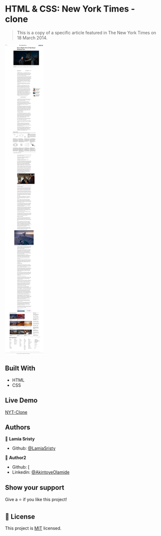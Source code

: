 # HTML & CSS: New York Times - clone

> This is a copy of a specific article featured in The New York Times on 18 March 2014.

![screenshot](https://github.com/LamiaSristy/nytimes-clone/blob/feature1/screencapture-rawcdn-githack-LamiaSristy-nytimes-clone-7d2a29e01ee9a7318f301de67f95a5e568b3ee5b-index-html-2020-07-20-15_59_49.png)
## Built With

- HTML
- CSS

## Live Demo

[NYT-Clone](https://rawcdn.githack.com/LamiaSristy/nytimes-clone/7d2a29e01ee9a7318f301de67f95a5e568b3ee5b/index.html)

## Authors

👤 **Lamia Sristy**

- Github: [@LamiaSristy](https://github.com/LamiaSristy)

👤 **Author2**

- Github: [
- Linkedin: [@AkintoyeOlamide](http://github.com/AkintoyeOlamide)

## Show your support

Give a ⭐️ if you like this project!

## 📝 License

This project is [MIT](lic.url) licensed.
